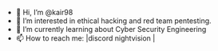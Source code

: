 - 👋 Hi, I’m @kair98
- 👀 I’m interested in ethical hacking and red team pentesting.
- 🌱 I’m currently learning about Cyber Security Engineering
- 📫 How to reach me: |discord nightvision | 

<!---
kair98/kair98 is a ✨ special ✨ repository because its `README.md` (this file) appears on your GitHub profile.
You can click the Preview link to take a look at your changes.
--->
